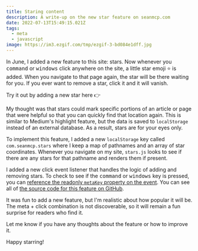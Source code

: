 ```yaml
---
title: Staring content
description: A write-up on the new star feature on seanmcp.com
date: 2022-07-13T15:49:15.021Z
tags:
  - meta
  - javascript
image: https://im3.ezgif.com/tmp/ezgif-3-bd084e1dff.jpg
---
```

In June, I added a new feature to this site: stars. Now whenever you <kbd>command</kbd> or <kbd>windows</kbd> click anywhere on the site, a little star emoji ⭐️ is added. When you navigate to that page again, the star will be there waiting for you. If you ever want to remove a star, click it and it will vanish.

Try it out by adding a new star here 👉

My thought was that stars could mark specific portions of an article or page that were helpful so that you can quickly find that location again. This is similar to Medium's highlight feature, but the data is saved to `localStorage` instead of an external database. As a result, stars are for your eyes only.

To implement this feature, I added a new `localStorage` key called `com.seanmcp.stars` where I keep a map of pathnames and an array of star coordinates. Whenever you navigate on my site, `stars.js` looks to see if there are any stars for that pathname and renders them if present.

I added a new click event listener that handles the logic of adding and removing stars. To check to see if the <kbd>command</kbd> or <kbd>windows</kbd> key is pressed, you can [reference the readonly `metaKey` property on the event](https://developer.mozilla.org/en-US/docs/Web/API/MouseEvent/metaKey). You can see all of [the source code for this feature on GitHub](https://github.com/SeanMcP/seanmcp.com/blob/master/src/js/stars.js).

It was fun to add a new feature, but I'm realistic about how popular it will be. The meta + click combination is not discoverable, so it will remain a fun surprise for readers who find it.

Let me know if you have any thoughts about the feature or how to improve it.

Happy starring!
